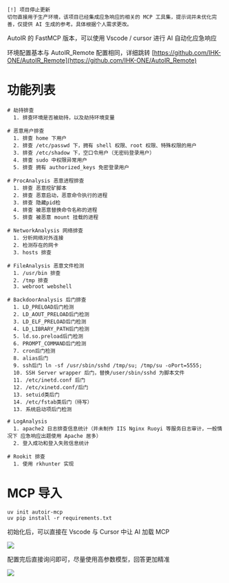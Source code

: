 ```plain
[!] 项目停止更新
切勿直接用于生产环境，该项目已经集成应急响应的相关的 MCP 工具集，提示词并未优化完善，仅提供 AI 生成的参考。具体根据个人需求更改。
```

AutoIR 的 FastMCP 版本，可以使用 Vscode / cursor 进行 AI 自动化应急响应

环境配置基本与 AutoIR_Remote 配置相同，详细跳转 [https://github.com/IHK-ONE/AutoIR_Remote](https://github.com/IHK-ONE/AutoIR_Remote)

# 功能列表
```plain
# 劫持排查
  1. 排查环境是否被劫持，以及劫持环境变量
  
# 恶意用户排查
  1. 排查 home 下用户
  2. 排查 /etc/passwd 下，拥有 shell 权限、root 权限、特殊权限的用户
  3. 排查 /etc/shadow 下，空口令用户（无密码登录用户）
  4. 排查 sudo 中权限异常用户
  5. 排查 拥有 authorized_keys 免密登录用户

# ProcAnalysis 恶意进程排查
  1. 排查 恶意挖矿脚本
  2. 排查 恶意启动，恶意命令执行的进程
  3. 排查 隐藏pid检
  4. 排查 被恶意替换命令名称的进程
  5. 排查 被恶意 mount 挂载的进程

# NetworkAnalysis 网络排查
  1. 分析网络对外连接
  2. 检测存在的网卡
  3. hosts 排查
  
# FileAnalysis 恶意文件检测
  1. /usr/bin 排查
  2. /tmp 排查
  3. webroot webshell
 
# BackdoorAnalysis 后门排查
  1. LD_PRELOAD后门检测
  2. LD_AOUT_PRELOAD后门检测
  3. LD_ELF_PRELOAD后门检测
  4. LD_LIBRARY_PATH后门检测
  5. ld.so.preload后门检测
  6. PROMPT_COMMAND后门检测
  7. cron后门检测
  8. alias后门
  9. ssh后门 ln -sf /usr/sbin/sshd /tmp/su; /tmp/su -oPort=5555;
  10. SSH Server wrapper 后门，替换/user/sbin/sshd 为脚本文件
  11. /etc/inetd.conf 后门
  12. /etc/xinetd.conf/后门
  13. setuid类后门
  14. /etc/fstab类后门（待写）
  13. 系统启动项后门检测

# LogAnalysis
  1. apache2 日志排查信息统计（并未制作 IIS Nginx Ruoyi 等服务日志审计，一般情况下 应急响应出题使用 Apache 居多）
  2. 登入成功和登入失败信息统计
  
# Rookit 排查
  1. 使用 rkhunter 实现
```

# MCP 导入
```plain
uv init autoir-mcp
uv pip install -r requirements.txt
```

初始化后，可以直接在 Vscode 与 Cursor 中让 AI 加载 MCP

![](https://cdn.nlark.com/yuque/0/2025/png/35229002/1760464295921-21ef314e-a9ca-49cc-b1ff-ee3b7e5798eb.png)

配置完后直接询问即可，尽量使用高参数模型，回答更加精准

![](https://cdn.nlark.com/yuque/0/2025/png/35229002/1760463837550-179de7da-0429-4a72-9886-8b222a97101f.png)


